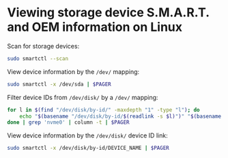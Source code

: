 # Viewing storage device S.M.A.R.T. and OEM information on Linux

Scan for storage devices:

```sh
sudo smartctl --scan
```

View device information by the `/dev/` mapping:

```sh
sudo smartctl -x /dev/sda | $PAGER
```

Filter device IDs from `/dev/disk/` by a `/dev/` mapping:

```sh
for l in $(find "/dev/disk/by-id/" -maxdepth "1" -type "l"); do
    echo "$(basename "/dev/disk/by-id/$(readlink -s $l)")" "$(basename $l)"
done | grep 'nvme0' | column -t | $PAGER
```

View device information by the `/dev/disk/` device ID link:

```sh
sudo smartctl -x /dev/disk/by-id/DEVICE_NAME | $PAGER
```
